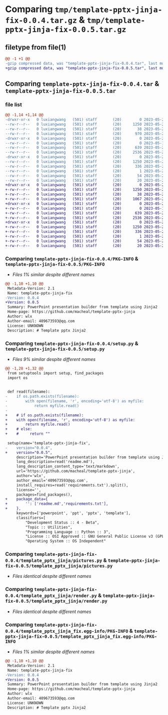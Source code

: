 # Comparing `tmp/template-pptx-jinja-fix-0.0.4.tar.gz` & `tmp/template-pptx-jinja-fix-0.0.5.tar.gz`

## filetype from file(1)

```diff
@@ -1 +1 @@
-gzip compressed data, was "template-pptx-jinja-fix-0.0.4.tar", last modified: Mon May 22 07:44:34 2023, max compression
+gzip compressed data, was "template-pptx-jinja-fix-0.0.5.tar", last modified: Mon May 22 07:52:49 2023, max compression
```

## Comparing `template-pptx-jinja-fix-0.0.4.tar` & `template-pptx-jinja-fix-0.0.5.tar`

### file list

```diff
@@ -1,14 +1,14 @@
-drwxr-xr-x   0 luxiangwang   (501) staff       (20)        0 2023-05-22 07:44:34.570748 template-pptx-jinja-fix-0.0.4/
--rw-r--r--   0 luxiangwang   (501) staff       (20)     1250 2023-05-22 07:44:34.570372 template-pptx-jinja-fix-0.0.4/PKG-INFO
--rw-r--r--   0 luxiangwang   (501) staff       (20)       38 2023-05-22 07:44:34.570862 template-pptx-jinja-fix-0.0.4/setup.cfg
--rw-r--r--   0 luxiangwang   (501) staff       (20)      970 2023-05-22 07:43:56.000000 template-pptx-jinja-fix-0.0.4/setup.py
-drwxr-xr-x   0 luxiangwang   (501) staff       (20)        0 2023-05-22 07:44:34.566761 template-pptx-jinja-fix-0.0.4/template_pptx_jinja/
--rw-r--r--   0 luxiangwang   (501) staff       (20)        0 2023-05-18 09:12:39.000000 template-pptx-jinja-fix-0.0.4/template_pptx_jinja/__init__.py
--rw-r--r--   0 luxiangwang   (501) staff       (20)      639 2023-05-22 06:07:12.000000 template-pptx-jinja-fix-0.0.4/template_pptx_jinja/pictures.py
--rw-r--r--   0 luxiangwang   (501) staff       (20)     2536 2023-05-22 03:57:59.000000 template-pptx-jinja-fix-0.0.4/template_pptx_jinja/render.py
-drwxr-xr-x   0 luxiangwang   (501) staff       (20)        0 2023-05-22 07:44:34.569723 template-pptx-jinja-fix-0.0.4/template_pptx_jinja_fix.egg-info/
--rw-r--r--   0 luxiangwang   (501) staff       (20)     1250 2023-05-22 07:44:34.000000 template-pptx-jinja-fix-0.0.4/template_pptx_jinja_fix.egg-info/PKG-INFO
--rw-r--r--   0 luxiangwang   (501) staff       (20)      336 2023-05-22 07:44:34.000000 template-pptx-jinja-fix-0.0.4/template_pptx_jinja_fix.egg-info/SOURCES.txt
--rw-r--r--   0 luxiangwang   (501) staff       (20)        1 2023-05-22 07:44:34.000000 template-pptx-jinja-fix-0.0.4/template_pptx_jinja_fix.egg-info/dependency_links.txt
--rw-r--r--   0 luxiangwang   (501) staff       (20)       54 2023-05-22 07:44:34.000000 template-pptx-jinja-fix-0.0.4/template_pptx_jinja_fix.egg-info/requires.txt
--rw-r--r--   0 luxiangwang   (501) staff       (20)       20 2023-05-22 07:44:34.000000 template-pptx-jinja-fix-0.0.4/template_pptx_jinja_fix.egg-info/top_level.txt
+drwxr-xr-x   0 luxiangwang   (501) staff       (20)        0 2023-05-22 07:52:49.933121 template-pptx-jinja-fix-0.0.5/
+-rw-r--r--   0 luxiangwang   (501) staff       (20)     1250 2023-05-22 07:52:49.932818 template-pptx-jinja-fix-0.0.5/PKG-INFO
+-rw-r--r--   0 luxiangwang   (501) staff       (20)       38 2023-05-22 07:52:49.933225 template-pptx-jinja-fix-0.0.5/setup.cfg
+-rw-r--r--   0 luxiangwang   (501) staff       (20)     1067 2023-05-22 07:52:33.000000 template-pptx-jinja-fix-0.0.5/setup.py
+drwxr-xr-x   0 luxiangwang   (501) staff       (20)        0 2023-05-22 07:52:49.928925 template-pptx-jinja-fix-0.0.5/template_pptx_jinja/
+-rw-r--r--   0 luxiangwang   (501) staff       (20)        0 2023-05-18 09:12:39.000000 template-pptx-jinja-fix-0.0.5/template_pptx_jinja/__init__.py
+-rw-r--r--   0 luxiangwang   (501) staff       (20)      639 2023-05-22 06:07:12.000000 template-pptx-jinja-fix-0.0.5/template_pptx_jinja/pictures.py
+-rw-r--r--   0 luxiangwang   (501) staff       (20)     2536 2023-05-22 03:57:59.000000 template-pptx-jinja-fix-0.0.5/template_pptx_jinja/render.py
+drwxr-xr-x   0 luxiangwang   (501) staff       (20)        0 2023-05-22 07:52:49.932257 template-pptx-jinja-fix-0.0.5/template_pptx_jinja_fix.egg-info/
+-rw-r--r--   0 luxiangwang   (501) staff       (20)     1250 2023-05-22 07:52:49.000000 template-pptx-jinja-fix-0.0.5/template_pptx_jinja_fix.egg-info/PKG-INFO
+-rw-r--r--   0 luxiangwang   (501) staff       (20)      336 2023-05-22 07:52:49.000000 template-pptx-jinja-fix-0.0.5/template_pptx_jinja_fix.egg-info/SOURCES.txt
+-rw-r--r--   0 luxiangwang   (501) staff       (20)        1 2023-05-22 07:52:49.000000 template-pptx-jinja-fix-0.0.5/template_pptx_jinja_fix.egg-info/dependency_links.txt
+-rw-r--r--   0 luxiangwang   (501) staff       (20)       54 2023-05-22 07:52:49.000000 template-pptx-jinja-fix-0.0.5/template_pptx_jinja_fix.egg-info/requires.txt
+-rw-r--r--   0 luxiangwang   (501) staff       (20)       20 2023-05-22 07:52:49.000000 template-pptx-jinja-fix-0.0.5/template_pptx_jinja_fix.egg-info/top_level.txt
```

### Comparing `template-pptx-jinja-fix-0.0.4/PKG-INFO` & `template-pptx-jinja-fix-0.0.5/PKG-INFO`

 * *Files 1% similar despite different names*

```diff
@@ -1,10 +1,10 @@
 Metadata-Version: 2.1
 Name: template-pptx-jinja-fix
-Version: 0.0.4
+Version: 0.0.5
 Summary: PowerPoint presentation builder from template using Jinja2
 Home-page: https://github.com/macheal/template-pptx-jinja
 Author: wlx
 Author-email: 409673593@qq.com
 License: UNKNOWN
 Description: # Template pptx Jinja2
```

### Comparing `template-pptx-jinja-fix-0.0.4/setup.py` & `template-pptx-jinja-fix-0.0.5/setup.py`

 * *Files 9% similar despite different names*

```diff
@@ -1,28 +1,32 @@
 from setuptools import setup, find_packages
 import os
 
 
 def read(filename):
-    if os.path.exists(filename):
-        with open(filename, 'r', encoding='utf-8') as myfile:
-            return myfile.read()
-
+    # if os.path.exists(filename):
+    with open(filename, 'r', encoding='utf-8') as myfile:
+        return myfile.read()
+    # else:
+    #     return ""
 
 setup(name='template-pptx-jinja-fix',
-    version="0.0.4",
+    version="0.0.5",
     description='PowerPoint presentation builder from template using Jinja2',
     long_description=read('readme.md'),
     long_description_content_type='text/markdown',
     url='https://github.com/macheal/template-pptx-jinja',
     author='wlx',
     author_email='409673593@qq.com',
     install_requires=read('requirements.txt').split(),
     license='',
     packages=find_packages(),
+    package_data={
+        '': ['readme.md','requirements.txt'],
+    },
     keywords=['powerpoint', 'ppt', 'pptx', 'template'],
     classifiers=[
         "Development Status :: 4 - Beta",
         "Topic :: Utilities",
         "Programming Language :: Python :: 3",
         "License :: OSI Approved :: GNU General Public License v3 (GPLv3)",
         "Operating System :: OS Independent"
```

### Comparing `template-pptx-jinja-fix-0.0.4/template_pptx_jinja/pictures.py` & `template-pptx-jinja-fix-0.0.5/template_pptx_jinja/pictures.py`

 * *Files identical despite different names*

### Comparing `template-pptx-jinja-fix-0.0.4/template_pptx_jinja/render.py` & `template-pptx-jinja-fix-0.0.5/template_pptx_jinja/render.py`

 * *Files identical despite different names*

### Comparing `template-pptx-jinja-fix-0.0.4/template_pptx_jinja_fix.egg-info/PKG-INFO` & `template-pptx-jinja-fix-0.0.5/template_pptx_jinja_fix.egg-info/PKG-INFO`

 * *Files 1% similar despite different names*

```diff
@@ -1,10 +1,10 @@
 Metadata-Version: 2.1
 Name: template-pptx-jinja-fix
-Version: 0.0.4
+Version: 0.0.5
 Summary: PowerPoint presentation builder from template using Jinja2
 Home-page: https://github.com/macheal/template-pptx-jinja
 Author: wlx
 Author-email: 409673593@qq.com
 License: UNKNOWN
 Description: # Template pptx Jinja2
```


